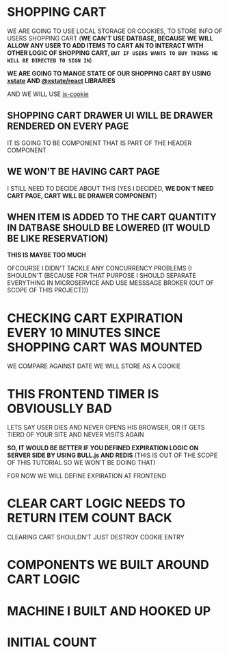 # SHOPPING CART

WE ARE GOING TO USE LOCAL STORAGE OR COOKIES, TO STORE INFO OF USERS SHOPPING CART (**WE CAN'T USE DATBASE, BECAUSE WE WILL ALLOW ANY USER TO ADD ITEMS TO CART AN TO INTERACT WITH OTHER LOGIC OF SHOPPING CART, `BUT IF USERS WANTS TO BUY THINGS HE WILL BE DIRECTED TO SIGN IN`**)

**WE ARE GOING TO MANGE STATE OF OUR SHOPPING CART BY USING [xstate](https://www.npmjs.com/package/xstate) AND [@xstate/react](https://www.npmjs.com/package/@xstate/react) LIBRARIES**

AND WE WILL USE [js-cookie](https://www.npmjs.com/package/js-cookie)

## SHOPPING CART DRAWER UI WILL BE DRAWER RENDERED ON EVERY PAGE

IT IS GOING TO BE COMPONENT THAT IS PART OF THE HEADER COMPONENT

## WE WON'T BE HAVING CART PAGE

I STILL NEED TO DECIDE ABOUT THIS (YES I DECIDED, **WE DON'T NEED CART PAGE, CART WILL BE DRAWER COMPONENT**)

## WHEN ITEM IS ADDED TO THE CART QUANTITY IN DATBASE SHOULD BE LOWERED (IT WOULD BE LIKE RESERVATION)

**THIS IS MAYBE TOO MUCH**

OFCOURSE I DIDN'T TACKLE ANY CONCURRENCY PROBLEMS (I SHOULDN'T (BECAUSE FOR THAT PURPOSE I SHOULD SEPARATE EVERYTHING IN MICROSERVICE AND USE MESSSAGE BROKER (OUT OF SCOPE OF THIS PROJECT)))

# CHECKING CART EXPIRATION EVERY 10 MINUTES SINCE SHOPPING CART WAS MOUNTED

WE COMPARE AGAINST DATE WE WILL STORE AS A COOKIE

# THIS FRONTEND TIMER IS OBVIOUSLLY BAD

LETS SAY USER DIES AND NEVER OPENS HIS BROWSER, OR IT GETS TIERD OF YOUR SITE AND NEVER VISITS AGAIN

**SO, IT WOULD BE BETTER IF YOU DEFINED EXPIRATION LOGIC ON SERVER SIDE BY USING BULL.js AND REDIS** (THIS IS OUT OF THE SCOPE OF THIS TUTORIAL SO WE WON'T BE DOING THAT)

FOR NOW WE WILL DEFINE EXPIRATION AT FRONTEND

# CLEAR CART LOGIC NEEDS TO RETURN ITEM COUNT BACK

CLEARING CART SHOULDN'T JUST DESTROY COOKIE ENTRY

# COMPONENTS WE BUILT AROUND CART LOGIC

# MACHINE I BUILT AND HOOKED UP

# INITIAL COUNT
